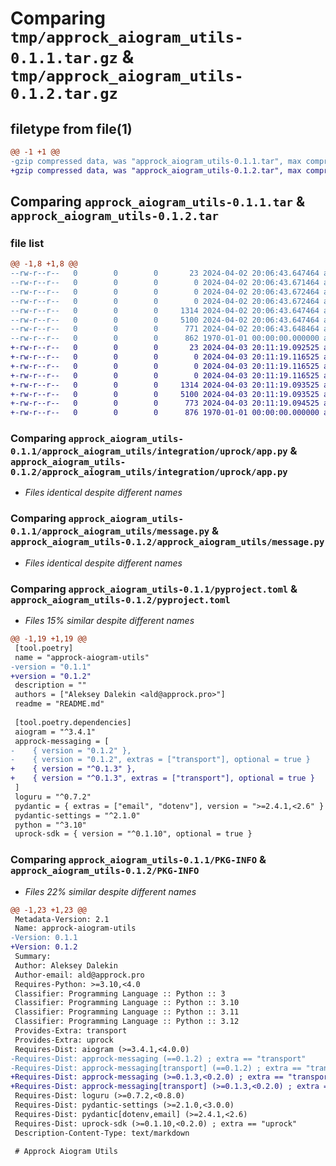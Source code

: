 # Comparing `tmp/approck_aiogram_utils-0.1.1.tar.gz` & `tmp/approck_aiogram_utils-0.1.2.tar.gz`

## filetype from file(1)

```diff
@@ -1 +1 @@
-gzip compressed data, was "approck_aiogram_utils-0.1.1.tar", max compression
+gzip compressed data, was "approck_aiogram_utils-0.1.2.tar", max compression
```

## Comparing `approck_aiogram_utils-0.1.1.tar` & `approck_aiogram_utils-0.1.2.tar`

### file list

```diff
@@ -1,8 +1,8 @@
--rw-r--r--   0        0        0       23 2024-04-02 20:06:43.647464 approck_aiogram_utils-0.1.1/README.md
--rw-r--r--   0        0        0        0 2024-04-02 20:06:43.671464 approck_aiogram_utils-0.1.1/approck_aiogram_utils/__init__.py
--rw-r--r--   0        0        0        0 2024-04-02 20:06:43.672464 approck_aiogram_utils-0.1.1/approck_aiogram_utils/integration/__init__.py
--rw-r--r--   0        0        0        0 2024-04-02 20:06:43.672464 approck_aiogram_utils-0.1.1/approck_aiogram_utils/integration/uprock/__init__.py
--rw-r--r--   0        0        0     1314 2024-04-02 20:06:43.647464 approck_aiogram_utils-0.1.1/approck_aiogram_utils/integration/uprock/app.py
--rw-r--r--   0        0        0     5100 2024-04-02 20:06:43.647464 approck_aiogram_utils-0.1.1/approck_aiogram_utils/message.py
--rw-r--r--   0        0        0      771 2024-04-02 20:06:43.648464 approck_aiogram_utils-0.1.1/pyproject.toml
--rw-r--r--   0        0        0      862 1970-01-01 00:00:00.000000 approck_aiogram_utils-0.1.1/PKG-INFO
+-rw-r--r--   0        0        0       23 2024-04-03 20:11:19.092525 approck_aiogram_utils-0.1.2/README.md
+-rw-r--r--   0        0        0        0 2024-04-03 20:11:19.116525 approck_aiogram_utils-0.1.2/approck_aiogram_utils/__init__.py
+-rw-r--r--   0        0        0        0 2024-04-03 20:11:19.116525 approck_aiogram_utils-0.1.2/approck_aiogram_utils/integration/__init__.py
+-rw-r--r--   0        0        0        0 2024-04-03 20:11:19.116525 approck_aiogram_utils-0.1.2/approck_aiogram_utils/integration/uprock/__init__.py
+-rw-r--r--   0        0        0     1314 2024-04-03 20:11:19.093525 approck_aiogram_utils-0.1.2/approck_aiogram_utils/integration/uprock/app.py
+-rw-r--r--   0        0        0     5100 2024-04-03 20:11:19.093525 approck_aiogram_utils-0.1.2/approck_aiogram_utils/message.py
+-rw-r--r--   0        0        0      773 2024-04-03 20:11:19.094525 approck_aiogram_utils-0.1.2/pyproject.toml
+-rw-r--r--   0        0        0      876 1970-01-01 00:00:00.000000 approck_aiogram_utils-0.1.2/PKG-INFO
```

### Comparing `approck_aiogram_utils-0.1.1/approck_aiogram_utils/integration/uprock/app.py` & `approck_aiogram_utils-0.1.2/approck_aiogram_utils/integration/uprock/app.py`

 * *Files identical despite different names*

### Comparing `approck_aiogram_utils-0.1.1/approck_aiogram_utils/message.py` & `approck_aiogram_utils-0.1.2/approck_aiogram_utils/message.py`

 * *Files identical despite different names*

### Comparing `approck_aiogram_utils-0.1.1/pyproject.toml` & `approck_aiogram_utils-0.1.2/pyproject.toml`

 * *Files 15% similar despite different names*

```diff
@@ -1,19 +1,19 @@
 [tool.poetry]
 name = "approck-aiogram-utils"
-version = "0.1.1"
+version = "0.1.2"
 description = ""
 authors = ["Aleksey Dalekin <ald@approck.pro>"]
 readme = "README.md"
 
 [tool.poetry.dependencies]
 aiogram = "^3.4.1"
 approck-messaging = [
-    { version = "0.1.2" },
-    { version = "0.1.2", extras = ["transport"], optional = true }
+    { version = "^0.1.3" },
+    { version = "^0.1.3", extras = ["transport"], optional = true }
 ]
 loguru = "^0.7.2"
 pydantic = { extras = ["email", "dotenv"], version = ">=2.4.1,<2.6" }
 pydantic-settings = "^2.1.0"
 python = "^3.10"
 uprock-sdk = { version = "^0.1.10", optional = true }
```

### Comparing `approck_aiogram_utils-0.1.1/PKG-INFO` & `approck_aiogram_utils-0.1.2/PKG-INFO`

 * *Files 22% similar despite different names*

```diff
@@ -1,23 +1,23 @@
 Metadata-Version: 2.1
 Name: approck-aiogram-utils
-Version: 0.1.1
+Version: 0.1.2
 Summary: 
 Author: Aleksey Dalekin
 Author-email: ald@approck.pro
 Requires-Python: >=3.10,<4.0
 Classifier: Programming Language :: Python :: 3
 Classifier: Programming Language :: Python :: 3.10
 Classifier: Programming Language :: Python :: 3.11
 Classifier: Programming Language :: Python :: 3.12
 Provides-Extra: transport
 Provides-Extra: uprock
 Requires-Dist: aiogram (>=3.4.1,<4.0.0)
-Requires-Dist: approck-messaging (==0.1.2) ; extra == "transport"
-Requires-Dist: approck-messaging[transport] (==0.1.2) ; extra == "transport"
+Requires-Dist: approck-messaging (>=0.1.3,<0.2.0) ; extra == "transport"
+Requires-Dist: approck-messaging[transport] (>=0.1.3,<0.2.0) ; extra == "transport"
 Requires-Dist: loguru (>=0.7.2,<0.8.0)
 Requires-Dist: pydantic-settings (>=2.1.0,<3.0.0)
 Requires-Dist: pydantic[dotenv,email] (>=2.4.1,<2.6)
 Requires-Dist: uprock-sdk (>=0.1.10,<0.2.0) ; extra == "uprock"
 Description-Content-Type: text/markdown
 
 # Approck Aiogram Utils
```

